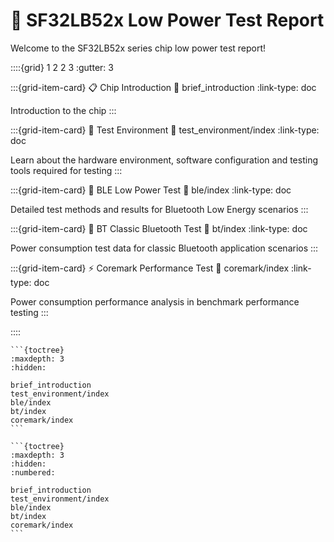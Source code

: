 # 🔋 SF32LB52x Low Power Test Report

Welcome to the SF32LB52x series chip low power test report!

::::{grid} 1 2 2 3
:gutter: 3

:::{grid-item-card} 📋 Chip Introduction
:link: brief_introduction
:link-type: doc

Introduction to the chip
:::

:::{grid-item-card} 🧪 Test Environment
:link: test_environment/index
:link-type: doc

Learn about the hardware environment, software configuration and testing tools required for testing
:::

:::{grid-item-card} 📡 BLE Low Power Test
:link: ble/index
:link-type: doc

Detailed test methods and results for Bluetooth Low Energy scenarios
:::

:::{grid-item-card} 🔵 BT Classic Bluetooth Test
:link: bt/index
:link-type: doc

Power consumption test data for classic Bluetooth application scenarios
:::

:::{grid-item-card} ⚡ Coremark Performance Test
:link: coremark/index
:link-type: doc

Power consumption performance analysis in benchmark performance testing
:::

::::

````{if-builder} html
```{toctree}
:maxdepth: 3
:hidden:

brief_introduction
test_environment/index
ble/index
bt/index
coremark/index
```
````

````{if-builder} simplepdf
```{toctree}
:maxdepth: 3
:hidden:
:numbered:

brief_introduction
test_environment/index
ble/index
bt/index
coremark/index
```
````
